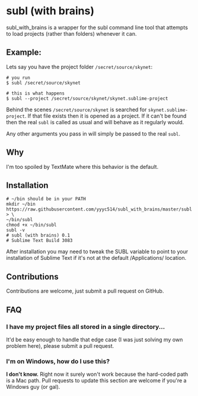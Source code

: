 # subl (with brains)

subl_with_brains is a wrapper for the subl command line tool that attempts to load projects (rather than folders) whenever it can.

## Example:

Lets say you have the project folder `/secret/source/skynet`:

    # you run
    $ subl /secret/source/skynet
    
    # this is what happens
    $ subl --project /secret/source/skynet/skynet.sublime-project

Behind the scenes `/secret/source/skynet` is searched for `skynet.sublime-project`.  If that file exists then it is opened as a project.  If it can't be found then the real `subl` is called as usual and will behave as it regularly would.

Any other arguments you pass in will simply be passed to the real `subl`.

## Why

I'm too spoiled by TextMate where this behavior is the default.


## Installation

    # ~/bin should be in your PATH
    mkdir ~/bin
    https://raw.githubusercontent.com/yyyc514/subl_with_brains/master/subl > \
    ~/bin/subl
    chmod +x ~/bin/subl
    subl -v
    # subl (with brains) 0.1
    # Sublime Text Build 3083

After installation you may need to tweak the SUBL variable to point to your installation of  Sublime Text if it's not at the default /Applications/ location.

## Contributions

Contributions are welcome, just submit a pull request on GitHub.


## FAQ

###  I have my project files all stored in a single directory...

It'd be easy enough to handle that edge case (I was just solving my own problem here), please submit a pull request.


### I'm on Windows, how do I use this?

**I don't know.**  Right now it surely won't work because the hard-coded path is a Mac path.  Pull requests to update this section are welcome if you're a Windows guy (or gal).  
